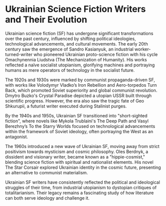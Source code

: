 # Ukrainian Science Fiction Writers and Their Evolution

Ukrainian science fiction (SF) has undergone significant transformations over the past century, influenced by shifting political ideologies, technological advancements, and cultural movements. The early 20th century saw the emergence of Sandro Kasianyuk, an industrial worker-turned-writer who pioneered Ukrainian proto-science fiction with his cycle Omachynennia Liudstva (The Mechanization of Humanity). His works reflected a naïve socialist utopianism, glorifying machines and portraying humans as mere operators of technology in the socialist future.

The 1920s and 1930s were marked by communist propaganda-driven SF, with works like Volodymyr Vladko’s Iron Rebellion and Aero-torpedos Turn Back, which promoted Soviet superiority and global communist revolution. Dmytro Buzko's Crystal Paradise depicted a utopian USSR built through scientific progress. However, the era also saw the tragic fate of Geo Shkurupii, a futurist writer executed during Stalinist purges.

By the 1940s and 1950s, Ukrainian SF transitioned into "short-sighted fiction", where novels like Mykola Trublaini's The Deep Path and Vasyl Berezhny’s To the Starry Worlds focused on technological advancements within the framework of Soviet ideology, often portraying the West as an antagonist.

The 1960s introduced a new wave of Ukrainian SF, moving away from strict positivism towards mysticism and cosmic philosophy. Oles Berdnyk, a dissident and visionary writer, became known as a "hippie-cosmist," blending science fiction with spiritual and nationalist elements. His novel The Star Corsair explored Ukrainian identity in the cosmic future, presenting an alternative to communist materialism.

Ukrainian SF writers have consistently reflected the political and ideological struggles of their time, from industrial utopianism to dystopian critiques of totalitarianism. Their legacy remains a fascinating study of how literature can both serve ideology and challenge it.